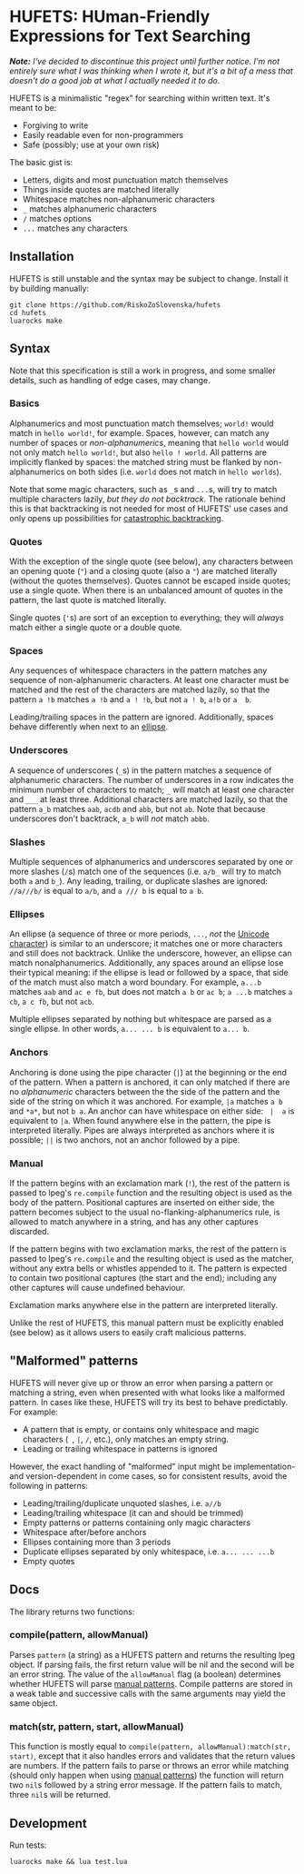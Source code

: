# HUFETS: **HU**man-**F**riendly **E**xpressions for **T**ext **S**earching

***Note:** I've decided to discontinue this project until further notice. I'm not entirely sure what I was thinking when I wrote it, but it's a bit of a mess that doesn't do a good job at what I actually needed it to do.*

HUFETS is a minimalistic "regex" for searching within written text. It's meant to be:
* Forgiving to write
* Easily readable even for non-programmers
* Safe (possibly; use at your own risk)


The basic gist is:

* Letters, digits and most punctuation match themselves
* Things inside quotes are matched literally
* Whitespace matches non-alphanumeric characters
* `_` matches alphanumeric characters
* `/` matches options
* `...` matches any characters


## Installation

HUFETS is still unstable and the syntax may be subject to change. Install it by building manually:
```
git clone https://github.com/RiskoZoSlovenska/hufets
cd hufets
luarocks make
```


## Syntax

Note that this specification is still a work in progress, and some smaller details, such as handling of edge cases, may change.

### Basics

Alphanumerics and most punctuation match themselves; `world!` would match in `hello world!`, for example. Spaces, however, can match any number of spaces or *non-alphanumerics*, meaning that `hello world` would not only match `hello world!`, but also `hello ! world`. All patterns are implicitly flanked by spaces: the matched string must be flanked by non-alphanumerics on both sides (i.e. `world` does not match in `hello worlds`).

Note that some magic characters, such as `_`s and `...`s, will try to match multiple characters lazily, *but they do not backtrack*. The rationale behind this is that backtracking is not needed for most of HUFETS' use cases and only opens up possibilities for [catastrophic backtracking](https://www.regular-expressions.info/catastrophic.html).

### Quotes

With the exception of the single quote (see below), any characters between an opening quote (`"`) and a closing quote (also a `"`) are matched literally (without the quotes themselves). Quotes cannot be escaped inside quotes; use a single quote. When there is an unbalanced amount of quotes in the pattern, the last quote is matched literally.

Single quotes (`'`s) are sort of an exception to everything; they will *always* match either a single quote or a double quote.

### Spaces

Any sequences of whitespace characters in the pattern matches any sequence of non-alphanumeric characters. At least one character must be matched and the rest of the characters are matched lazily, so that the pattern `a !b` matches `a !b` and `a ! !b`, but not `a ! b`, `a!b` or `a  b`.

Leading/trailing spaces in the pattern are ignored. Additionally, spaces behave differently when next to an [ellipse](#ellipses).

### Underscores

A sequence of underscores (`_`s) in the pattern matches a sequence of alphanumeric characters. The number of underscores in a row indicates the minimum number of characters to match; `_` will match at least one character and `___` at least three. Additional characters are matched lazily, so that the pattern `a_b` matches `aab`, `acdb` and `abb`, but not `ab`. Note that because underscores don't backtrack, `a_b` will *not* match `abbb`.

### Slashes

Multiple sequences of alphanumerics and underscores separated by one or more slashes (`/`s) match one of the sequences (i.e. `a/b_` will try to match both `a` and `b_`). Any leading, trailing, or duplicate slashes are ignored: `//a///b/` is equal to `a/b`, and `a /// b` is equal to `a b`.

### Ellipses

An ellipse (a sequence of three or more periods, `...`, *not* the [Unicode character](https://www.compart.com/en/unicode/U+2026)) is similar to an underscore; it matches one or more characters and still does not backtrack. Unlike the underscore, however, an ellipse can match nonalphanumerics. Additionally, any spaces around an ellipse lose their typical meaning: if the ellipse is lead or followed by a space, that side of the match must also match a word boundary. For example, `a...b` matches `aab` and `ac e fb`, but does not match `a b` or `ac b`; `a ...b` matches `a cb`, `a c fb`, but not `acb`.

Multiple ellipses separated by nothing but whitespace are parsed as a single ellipse. In other words, `a... ... b` is equivalent to `a... b`.

### Anchors

Anchoring is done using the pipe character (`|`) at the beginning or the end of the pattern. When a pattern is anchored, it can only matched if there are no *alphanumeric* characters between the the side of the pattern and the side of the string on which it was anchored. For example, `|a` matches `a b` and `*a*`, but not `b a`. An anchor can have whitespace on either side: ` |  a` is equivalent to `|a`. When found anywhere else in the pattern, the pipe is interpreted literally. Pipes are always interpreted as anchors where it is possible; `||` is two anchors, not an anchor followed by a pipe.

### Manual

If the pattern begins with an exclamation mark (`!`), the rest of the pattern is passed to lpeg's `re.compile` function and the resulting object is used as the body of the pattern. Positional captures are inserted on either side, the pattern becomes subject to the usual no-flanking-alphanumerics rule, is allowed to match anywhere in a string, and has any other captures discarded.

If the pattern begins with two exclamation marks, the rest of the pattern is passed to lpeg's `re.compile` and the resulting object is used as the matcher, without any extra bells or whistles appended to it. The pattern is expected to contain two positional captures (the start and the end); including any other captures will cause undefined behaviour.

Exclamation marks anywhere else in the pattern are interpreted literally.

Unlike the rest of HUFETS, this manual pattern must be explicitly enabled (see below) as it allows users to easily craft malicious patterns.

## "Malformed" patterns

HUFETS will never give up or throw an error when parsing a pattern or matching a string, even when presented with what looks like a malformed pattern. In cases like these, HUFETS will try its best to behave predictably. For example:
* A pattern that is empty, or contains only whitespace and magic characters (` `, `|`, `/`, etc.), only matches an empty string.
* Leading or trailing whitespace in patterns is ignored

However, the exact handling of "malformed" input might be implementation- and version-dependent in come cases, so for consistent results, avoid the following in patterns:
* Leading/trailing/duplicate unquoted slashes, i.e. `a//b`
* Leading/trailing whitespace (it can and should be trimmed)
* Empty patterns or patterns containing only magic characters
* Whitespace after/before anchors
* Ellipses containing more than 3 periods
* Duplicate ellipses separated by only whitespace, i.e. `a... ... ...b`
* Empty quotes

## Docs

The library returns two functions:

### compile(pattern, allowManual)

Parses `pattern` (a string) as a HUFETS pattern and returns the resulting lpeg object. If parsing fails, the first return value will be nil and the second will be an error string. The value of the `allowManual` flag (a boolean) determines whether HUFETS will parse [manual patterns](#manual). Compile patterns are stored in a weak table and successive calls with the same arguments may yield the same object.

### match(str, pattern, start, allowManual)

This function is mostly equal to `compile(pattern, allowManual):match(str, start)`, except that it also handles errors and validates that the return values are numbers. If the pattern fails to parse or throws an error while matching (should only happen when using [manual patterns](#manual)) the function will return two `nil`s followed by a string error message. If the pattern fails to match, three `nil`s will be returned.


## Development

Run tests:
```
luarocks make && lua test.lua
```

